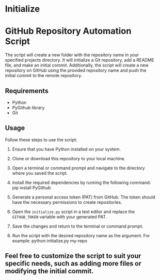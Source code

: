 # Initialize

# GitHub Repository Automation Script

The script will create a new folder with the repository name in your specified projects directory. It will initialize a Git repository, add a README file, and make an initial commit.
Additionally, the script will create a new repository on GitHub using the provided repository name and push the initial commit to the remote repository.

## Requirements

- Python 
- PyGithub library 
- Git 

## Usage

Follow these steps to use the script:

1. Ensure that you have Python installed on your system.

2. Clone or download this repository to your local machine.

3. Open a terminal or command prompt and navigate to the directory where you saved the script.

4. Install the required dependencies by running the following command: <br />
pip install PyGithub <br />


5. Generate a personal access token (PAT) from GitHub. The token should have the necessary permissions to create repositories.

6. Open the `initialize.py` script in a text editor and replace the `GITHUB_TOKEN` variable with your generated PAT.

7. Save the changes and return to the terminal or command prompt.

8. Run the script with the desired repository name as the argument. For example:
python initialize.py my-repo

## Feel free to customize the script to suit your specific needs, such as adding more files or modifying the initial commit.

